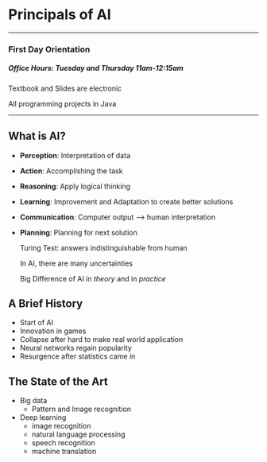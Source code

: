 # Principals of AI

___

### First Day Orientation
##### Office Hours: Tuesday and Thursday 11am-12:15am

Textbook and Slides are electronic

All programming projects in Java

___

## What is AI?

- **Perception**: Interpretation of data

- **Action**: Accomplishing the task

- **Reasoning**: Apply logical thinking

- **Learning**: Improvement and Adaptation to create better solutions

- **Communication**: Computer output --> human interpretation

- **Planning**: Planning for next solution

    Turing Test: answers indistinguishable from human

    In AI, there are many uncertainties

    Big Difference of AI in *theory* and in *practice*

## A Brief History

- Start of AI
- Innovation in games
- Collapse after hard to make real world application
- Neural networks regain popularity
- Resurgence after statistics came in

## The State of the Art

- Big data
  - Pattern and Image recognition
- Deep learning
  - image recognition
  - natural language processing
  - speech recognition
  - machine translation

